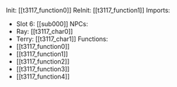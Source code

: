 Init: [[t3117_function0]]
ReInit: [[t3117_function1]]
Imports:
- Slot 6: [[sub000]]
NPCs:
- Ray: [[t3117_char0]]
- Terry: [[t3117_char1]]
Functions:
- [[t3117_function0]]
- [[t3117_function1]]
- [[t3117_function2]]
- [[t3117_function3]]
- [[t3117_function4]]
